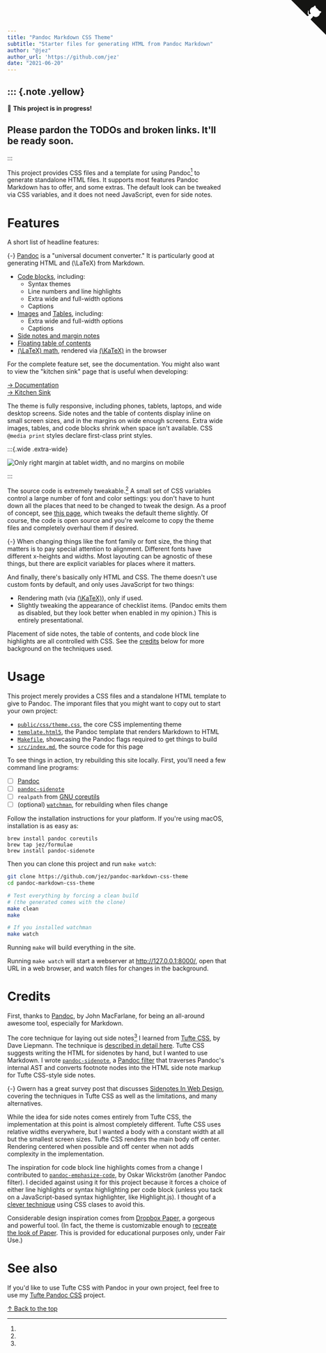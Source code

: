 ```yaml
---
title: "Pandoc Markdown CSS Theme"
subtitle: "Starter files for generating HTML from Pandoc Markdown"
author: "@jez"
author_url: 'https://github.com/jez'
date: "2021-06-20"
---
```


::: {.note .yellow}
------------------------------------------------------------------------
🚧 **This project is in progress!**

Please pardon the TODOs and broken links. It'll be ready soon.
------------------------------------------------------------------------
:::

This project provides CSS files and a template for using Pandoc[^pandoc] to
generate standalone HTML files. It supports most features Pandoc Markdown has to
offer, and some extras. The default look can be tweaked via CSS variables, and
it does not need JavaScript, even for side notes.

# Features

A short list of headline features:

[^pandoc]:
  {-} [Pandoc] is a "universal document converter." It is particularly good at
  generating HTML and \(\LaTeX\) from Markdown.

- [Code blocks](features/#code-blocks), including:
  - Syntax themes
  - Line numbers and line highlights
  - Extra wide and full-width options
  - Captions
- [Images](features/#images) and [Tables](features/#tables), including:
  - Extra wide and full-width options
  - Captions
- [Side notes and margin notes](features/#side-notes-and-margin-notes)
- [Floating table of contents](features/#table-of-contents)
- [\(\LaTeX\) math](features/#latex-math), rendered via [\(\KaTeX\)][KaTeX] in
  the browser

For the complete feature set, see the documentation. You might also want to
view the "kitchen sink" page that is useful when developing:

[→ Documentation](features/)\
[→ Kitchen Sink](kitchen-sink/)

The theme is fully responsive, including phones, tablets, laptops, and wide
desktop screens. Side notes and the table of contents display inline on small
screen sizes, and in the margins on wide enough screens. Extra wide images,
tables, and code blocks shrink when space isn't available. CSS `@media print`
styles declare first-class print styles.

:::{.wide .extra-wide}

![Only right margin at tablet width, and no margins on mobile](img/mobile-responsive.png)

:::

The source code is extremely tweakable.[^tweakable] A small set of CSS variables
control a large number of font and color settings: you don't have to hunt down
all the places that need to be changed to tweak the design. As a proof of
concept, see [this page](paper/), which tweaks the default theme slightly. Of
course, the code is open source and you're welcome to copy the theme files and
completely overhaul them if desired.

[^tweakable]:
  {-} When changing things like the font family or font size, the thing that
  matters is to pay special attention to alignment. Different fonts have
  different x-heights and widths. Most layouting can be agnostic of these
  things, but there are explicit variables for places where it matters.


And finally, there's basically only HTML and CSS. The theme doesn't use custom
fonts by default, and only uses JavaScript for two things:

- Rendering math (via [\(\KaTeX\)][KaTeX]), only if used.
- Slightly tweaking the appearance of checklist items. (Pandoc emits them as
  disabled, but they look better when enabled in my opinion.) This is entirely
  presentational.

Placement of side notes, the table of contents, and code block line highlights
are all controlled with CSS. See the [credits](#credits) below for more
background on the techniques used.

# Usage

This project merely provides a CSS files and a standalone HTML template to give
to Pandoc.  The imporant files that you might want to copy out to start your own
project:

- [`public/css/theme.css`], the core CSS implementing theme
- [`template.html5`], the Pandoc template that renders Markdown to HTML
- [`Makefile`], showcasing the Pandoc flags required to get things to build
- [`src/index.md`], the source code for this page

[`public/css/theme.css`]: https://github.com/jez/pandoc-markdown-css-theme/blob/master/public/css/theme.css
[`template.html5`]: https://github.com/jez/pandoc-markdown-css-theme/blob/master/template.html5
[`Makefile`]: https://github.com/jez/pandoc-markdown-css-theme/blob/master/Makefile
[`src/index.md`]: https://github.com/jez/pandoc-markdown-css-theme/blob/master/src/index.md

To see things in action, try rebuilding this site locally. First, you'll need a
few command line programs:

- [ ] [Pandoc]
- [ ] [`pandoc-sidenote`]
- [ ] `realpath` from [GNU coreutils]
- [ ] (optional) [`watchman`], for rebuilding when files change

Follow the installation instructions for your platform. If you're using macOS,
installation is as easy as:

```{.numberLines}
brew install pandoc coreutils
brew tap jez/formulae
brew install pandoc-sidenote
```

Then you can clone this project and run `make watch`:

```{.bash .numberLines .hl-7 .hl-10}
git clone https://github.com/jez/pandoc-markdown-css-theme
cd pandoc-markdown-css-theme

# Test everything by forcing a clean build
# (the generated comes with the clone)
make clean
make

# If you installed watchman
make watch
```

Running `make` will build everything in the site.

Running `make watch` will start a webserver at <http://127.0.0.1:8000/>, open
that URL in a web browser, and watch files for changes in the background.

<!-- TODO(jez) Link to the Jekyll theme here -->

# Credits

First, thanks to [Pandoc], by John MacFarlane, for being an all-around awesome
tool, especially for Markdown.

The core technique for laying out side notes[^gwern] I learned from [Tufte CSS],
by Dave Liepmann. The technique is [described in detail
here][tufte-css-sidenotes]. Tufte CSS suggests writing the HTML for sidenotes by
hand, but I wanted to use Markdown. I wrote [`pandoc-sidenote`], a [Pandoc
filter] that traverses Pandoc's internal AST and converts footnote nodes into
the HTML side note markup for Tufte CSS-style side notes.

[^gwern]:
  {-} Gwern has a great survey post that discusses [Sidenotes In Web Design],
  covering the techniques in Tufte CSS as well as the limitations, and many
  alternatives.

[tufte-css-sidenotes]: https://edwardtufte.github.io/tufte-css/#sidenotes
[Sidenotes In Web Design]: https://www.gwern.net/Sidenotes

While the idea for side notes comes entirely from Tufte CSS, the implementation
at this point is almost completely different. Tufte CSS uses relative widths
everywhere, but I wanted a body with a constant width at all but the smallest
screen sizes. Tufte CSS renders the main body off center. Rendering centered
when possible and off center when not adds complexity in the implementation.

The inspiration for code block line highlights comes from a change I contributed
to [`pandoc-emphasize-code`], by Oskar Wickström (another Pandoc filter). I
decided against using it for this project because it forces a choice of either
line highlights or syntax highlighting per code block (unless you tack on a
JavaScript-based syntax highlighter, like Highlight.js). I thought of a [clever
technique](features/#line-highlight-limit) using CSS clases to avoid this.

[`pandoc-emphasize-code`]: https://github.com/owickstrom/pandoc-emphasize-code

Considerable design inspiration comes from [Dropbox Paper], a gorgeous and
powerful tool. (In fact, the theme is customizable enough to [recreate the
look of Paper](paper/). This is provided for educational purposes only, under
Fair Use.)

# See also

If you'd like to use Tufte CSS with Pandoc in your own project, feel free to use
my [Tufte Pandoc CSS] project.

[Tufte Pandoc CSS]: https://jez.io/tufte-pandoc-css/

<!-- TODO(jez) Link to this Jekyll theme -->
<!-- TODO(jez) Link to Tufte CSS Jekyll theme -->

<a href="https://github.com/jez/pandoc-markdown-css-theme" class="github-corner" aria-label="View source on GitHub"><svg width="80" height="80" viewBox="0 0 250 250" style="fill:#151513; color:#fff; position: absolute; top: 0; border: 0; right: 0;" aria-hidden="true"><path d="M0,0 L115,115 L130,115 L142,142 L250,250 L250,0 Z"></path><path d="M128.3,109.0 C113.8,99.7 119.0,89.6 119.0,89.6 C122.0,82.7 120.5,78.6 120.5,78.6 C119.2,72.0 123.4,76.3 123.4,76.3 C127.3,80.9 125.5,87.3 125.5,87.3 C122.9,97.6 130.6,101.9 134.4,103.2" fill="currentColor" style="transform-origin: 130px 106px;" class="octo-arm"></path><path d="M115.0,115.0 C114.9,115.1 118.7,116.5 119.8,115.4 L133.7,101.6 C136.9,99.2 139.9,98.4 142.2,98.6 C133.8,88.0 127.5,74.4 143.8,58.0 C148.5,53.4 154.0,51.2 159.7,51.0 C160.3,49.4 163.2,43.6 171.4,40.1 C171.4,40.1 176.1,42.5 178.8,56.2 C183.1,58.6 187.2,61.8 190.9,65.4 C194.5,69.0 197.7,73.2 200.1,77.6 C213.8,80.2 216.3,84.9 216.3,84.9 C212.7,93.1 206.9,96.0 205.4,96.6 C205.1,102.4 203.0,107.8 198.3,112.5 C181.9,128.9 168.3,122.5 157.7,114.1 C157.9,116.9 156.7,120.9 152.7,124.9 L141.0,136.5 C139.8,137.7 141.6,141.9 141.8,141.8 Z" fill="currentColor" class="octo-body"></path></svg></a><style>.github-corner:hover .octo-arm{animation:octocat-wave 560ms ease-in-out}@keyframes octocat-wave{0%,100%{transform:rotate(0)}20%,60%{transform:rotate(-25deg)}40%,80%{transform:rotate(10deg)}}@media (max-width:500px){.github-corner:hover .octo-arm{animation:none}.github-corner .octo-arm{animation:octocat-wave 560ms ease-in-out}}</style>

<p class="signoff">
  <a href="/">↑ Back to the top</a>
</p>

[Pandoc]: https://pandoc.org/
[Pandoc filter]: https://pandoc.org/filters.html
[`pandoc-sidenote`]: https://github.com/jez/pandoc-sidenote
[GNU coreutils]: https://www.gnu.org/software/coreutils/coreutils.html
[`watchman`]: https://facebook.github.io/watchman/
[KaTeX]: https://katex.org/
[Tufte CSS]: https://edwardtufte.github.io/tufte-css/
[Dropbox Paper]: https://www.dropbox.com/paper

